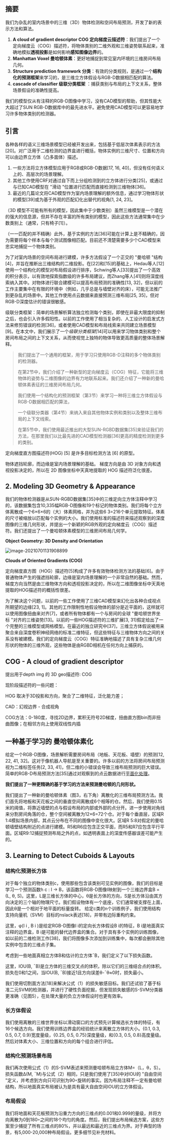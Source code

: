 ## 摘要

我们为杂乱的室内场景中的三维（3D）物体检测和空间布局预测，开发了新的表示方法和算法。

1. **A cloud of gradient descriptor COG 定向梯度云描述符**：我们提出了一个定向梯度云（COG）描述符，将物体类别的二维外观和三维姿势联系起来，准确地模拟**透视投影**是如何影响**感知图像边界**的。
2. **Manhattan Voxel 曼哈顿体素**：更好地捕捉到常见室内环境的三维房间布局几何。
3. **Structure prediction framework 分类**：有效的分类规则，是通过一个**结构化的预测框架**来学习的，是三维立方体假设与RGB-D数据相匹配的算法。
4. **cascade of classifier 级联分类框架** ：捕获类别与布局的上下文关系，整体场景假设的准确性提高。

我们的模型仅从有注释的RGB-D图像中学习，没有CAD模型的帮助，但其性能大大超过了SUN RGB-D数据库中的最先进水平。避免使用CAD模型可以更容易地学习许多物体类别的检测器。

## 引言

各种各样的语义三维场景模型已经被开发出来，包括基于低层次体素表示的方法[20]。对广泛用于二维检测的边界盒进行概括，物体实例的三维尺寸、位置和方向可以由边界立方体（凸多面体）描述。

1. 一些方法将立方体模型应用于RGB或RGB-D数据[17, 16, 40]，但没有任何语义上的、高层次的场景理解。
2. 其他工作使用CRF对通过自下而上分组检测到的立方体进行分类[25]，或通过与已知CAD模型在 "滑动 "位置进行匹配而直接检测到三维物体[36]。
3. 最近的几篇论文将CAD模型作为室内场景理解的额外信息，通过学习物体形状的模型[39]或为基于外观的匹配幻化出替代的视角[1, 24, 23]。

（3D 模型不可能有所有的模型，因此集中于少数类别）虽然三维模型是一个潜在的强大的信息源，但并不存在丰富的所有类别的模型，因此这些方法通常集中在少数类别上（通常，只有椅子[1]）。

（一一匹配的并不精确）此外，基于实例的方法[36]可能在计算上是不精确的，因为需要将每个样本与每个测试图像相匹配。目前还不清楚需要多少个CAD模型来忠实地捕捉一个物体类别。

为了对室内场景的空间布局进行建模，许多方法假设了一个正交的 "曼哈顿 "结构[4]，并旨在推断出三维结构的二维投影。在[22]和[15]的基础上，Hedau等人[12]使用一个结构化的模型对布局假设进行排序，Schwing等人[33]提出了一个高效的积分表示，以有效地探索指数级的许多布局建议，而Zhang等人[41]则将深度线索纳入其中。对物体进行联合建模可以提高布局预测的准确性[13, 32]，但以前的工作主要集中在有限的环境中（例如，几乎总是与墙壁对齐的床），可能无法推广到更杂乱的场景中。其他工作使用点云数据来直接预测三维布局[25, 35]，但对RGB-D深度估计的错误很敏感。

级联分类框架：简单的场景解析算法独立检测每个类别，即使在非最大限度的抑制之后，也会引入许多假阳性。以前的工作使用了相当复杂的、人工设计的启发式方法来修剪错误的检测[36]，或者使用CAD模型和布局线索来共同建立场景模型[9]。在本文中，我们展示了一个*级联分类框架*[14]可以用来学习物体类别和整个房间布局之间的上下文关系，从而使视觉上独特的物体导致更高质量的整体场景解释。

> 我们提出了一个通用的框架，用于学习只使用RGB-D注释的多个物体类别的检测器。
>
> 在第2节中，我们介绍了一种新型的定向梯度云（COG）特征，它能将三维物体的姿势与二维图像的边界有力地联系起来。我们还介绍了一种新的曼哈顿体素表征的三维房间布局几何。
>
> 我们使用一个结构化的预测框架（第3节）来学习一种将三维立方体假设与RGB-D数据相匹配的算法，
>
> 一个级联分类器（第4节）来纳入来自其他物体实例和类别以及整体三维布局的上下文线索。
>
> 在第5节中，我们使用最近推出的大型SUN-RGBD数据集[35]来验证我们的方法，在那里我们以比最先进的CAD模型检测器[36]更高的精度检测到更多的类别。

定向梯度直方图描述符(HOG)  [5] 是许多目标检测方法 [6] 的原型。 

物体遮挡轮廓，而边缘是室内场景理解的基础。 梯度方向是由 3D 对象方向和透视投影决定的，所以在 2D 图像坐标中天真地提取的 HOG 描述符泛化很差。

## 2. Modeling 3D Geometry & Appearance

我们的物体检测器是从SUN-RGBD数据集[35]中的三维定向立方体注释中学习的，该数据集包含10,335幅RGB-D图像和19个标记的物体类别。我们将每个立方体离散成一个6×6×6的（大）体素网格，并为这些6 3=216个单元提取特征。体素的尺寸被缩放以匹配每个实例的大小。我们使用标准的描述符来描述观察到的深度图像的三维几何形状，并提出一个新颖的RGB外观的定向梯度云（COG）描述符。我们还提出了一个曼哈顿体素模型的三维房间布局几何学。

**Object Geometry: 3D Density and Orientation**

![image-20210701131908899](https://oj84-1259326782.cos.ap-chengdu.myqcloud.com/uPic/2021/07_01_image-20210701131908899.png)

**Clouds of Oriented Gradients (COG)**

定向梯度直方图（HOG）描述符[5]构成了许多有效物体检测方法的基础[6]。由于普通物体产生的强遮挡轮廓，边缘是室内场景理解的一个非常自然的基础。然而，梯度方向当然是由三维物体方向和透视投影决定的，所以在二维图像坐标中天真地提取的HOG描述符的概括性很差。

为了解决这个问题，以前的一些工作使用了三维CAD模型来幻化出各种合成视点所期望的边缘[23, 1]。其他的工作限制性地假设物体的部分是近平面的，这样就可以使用图像扭曲来对齐[7]，或者所有物体都有一个与房间的全球 "曼哈顿世界坐标 "对齐的三维姿势[13]。以前的一些HOG描述符的三维扩展[3, 31]假定给出了一个完整的三维模型或网格模型。在最近的独立研究中[37]，三维立方体假说被用来聚合来自深度卷积神经网络的标准二维特征，但这些特征与三维物体方向之间的关系没有被建模。我们的定向梯度云（COG）特征准确地描述了具有复杂三维几何形状的物体的三维外观，这些物体是由RGBD相机在任何方向上捕获的。

## COG - A cloud of gradient descriptor

提出用于depth img 的 3D geo描述符: COG

现阶段描述符的一些问题：

HOG 取决于3D投影和方向，聚合了二维特征，泛化能力差；

CAD：幻视边界 - 合成视角

COG方法：0-180度，寻找2D边界，累积无符号2D梯度，扭曲直方图bin而非扭曲图像；在相邻方向上使用双线性内插

## 一种基于学习的 曼哈顿体素化

给定一个RGB-D图像，场景解析需要房间布局（地板、天花板、墙壁）的预测[12, 22, 41, 32]。这对于像机器人导航是至关重要的。许多以前的方法将房间布局预测视为二维标签任务[2, 33, 41]，但二维的小错误会导致三维布局预测的巨大错误。简单的RGB-D布局预测方法[35]通过对观察到的点云数据进行<u>平面化处理</u>。

**我们提出了一种更精确的基于学习的方法来预测曼哈顿的几何形状。**

我们提出了一种新的曼哈顿体素（图3，右下角）离散化的三维布局预测方法。我们首先将地板和天花板之间的垂直空间离散成6个相等的仓。然后，我们使用0.15米的阈值，将靠近墙壁的点与假设布局的内部或外部的点分开。进一步使用对角线来分割房间角落的仓，整个空间被离散为12×6=72个仓。对于每个垂直层，区域R 1:4模拟场景内部，其点云分布在不同的图像中变化很大。区域R 5:8对假定的曼哈顿墙壁结构附近的点进行建模。R5和R6应包含正交平面，而R5和R7应包含平行平面。区域R9:12捕捉预测布局之外的点，如透明表面上的深度传感器误差可能产生的。

## 3. Learning to Detect Cuboids & Layouts

### 结构化预测长方体

对于每个独立的物体类别c，使用那些包含该类别可见实例的图像，我们的目标是学习一个预测函数h c : I → B，该函数将RGB-D图像I映射到一个三维边界盒B = (L, θ, S)。这里，L是三维长方体的中心，θ是长方体的方向，S是长方体沿由其方向决定的三个轴的物理尺寸。我们假设物体有一个底座，它们通常被支撑在上面，因此θ是一个相对于地平面的标量旋转。
给定c类的n个训练例子，我们使用结构支持向量机（SVM）目标的nslack表述[18]，并带有边际重构约束。

这里，φ(I i , B i )是给定RGB-D图像I i的定向长方体假设B i的特征，B i是地面真实注释的边界盒，B i是可能的替代边界盒的集合。对于具有多个实例的训练图像，如以前的二维检测工作[38]，我们将图像多次添加到训练集中，每次都会删除其他实例中包含的三维点子集。

考虑到一些地面真相立方体B和估计的立方体¯B，我们定义了以下损失函数。

这里，IOU(B, ¯B)是立方体的三维交叉点的体积，除以它们的三维结合点的体积。损失在0和1之间，当IOU(B, ¯B)接近1且方向误差θ-¯θ≈0时，损失最小。

我们使用切割面方法[18]来解决公式（1）的损失敏感目标。我们还试验了基于标准二元SVM的检测器，并进行了硬性负面挖掘，但发现损失敏感的S-SVM分类器更准确（见图5），在处理大量的负立方体假设时也更有效率。

### 长方体假设

我们使用离散的三维世界坐标以滑动窗口的方式预先计算候选长方体的特征，有16个候选方向。我们使用训练边界盒的经验统计来离散立方体的大小。{0.1, 0.3, 0.5, 0.7, 0.9}宽度量级，{0.25, 0.5, 0.75}深度量级，和{0.3, 0.5, 0.8}高度量级。然后对体素大小、三维位置和方向的每个组合进行评估。

### 结构化预测场景布局

我们再次使用公式（1）的S-SVM表述来预测曼哈顿布局立方体M=（L，θ，S）。损失函数Δ(M, ¯M)与公式（2）相同，只是我们使用了[35]中对IOU的 "自由空间 "定义，并考虑到方向只可识别为90◦旋转的事实。因为布局注释不一定有曼哈顿结构，所以地面真实布局被认为是具有最大自由空间IOU的立方体假设。

### 布局假设

我们将地面和天花板预测为沿重力方向的三维点的0.001和0.999的量级，并将方向离散为0到180◦之间的18个均匀的角度。然后，我们提出布局候选方案，这些方案至少捕捉了所有三维点的80%，并以最远和最近的三维点为界。对于典型的场景，有5,000-20,000种布局假设。更多细节见补充材料。

